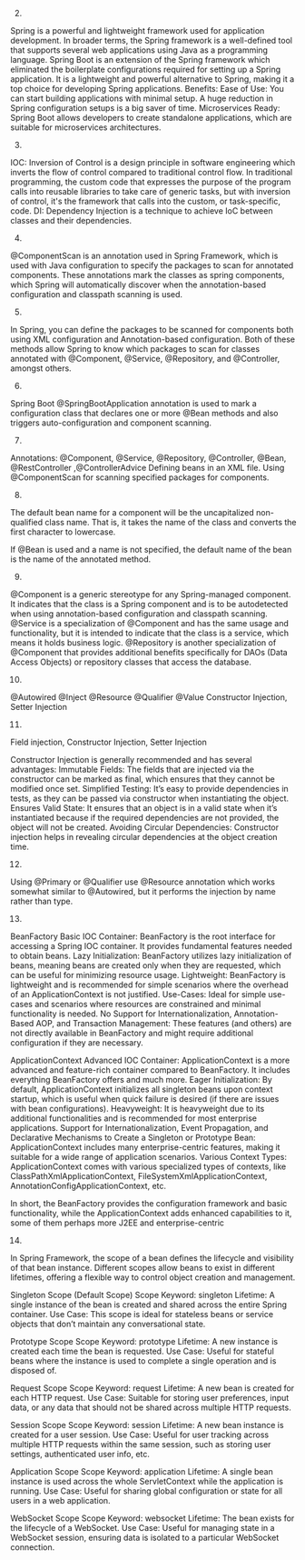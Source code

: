 2.
Spring is a powerful and lightweight framework used for application development. In broader terms, the Spring framework is a well-defined tool that supports several web applications using Java as a programming language.
Spring Boot is an extension of the Spring framework which eliminated the boilerplate configurations required for setting up a Spring application. It is a lightweight and powerful alternative to Spring, making it a top choice for developing Spring applications.
Benefits:
Ease of Use: You can start building applications with minimal setup. A huge reduction in Spring configuration setups is a big saver of time.
Microservices Ready: Spring Boot allows developers to create standalone applications, which are suitable for microservices architectures.

3.
IOC: Inversion of Control is a design principle in software engineering which inverts the flow of control compared to traditional control flow. In traditional programming, the custom code that expresses the purpose of the program calls into reusable libraries to take care of generic tasks, but with inversion of control, it's the framework that calls into the custom, or task-specific, code.
DI: Dependency Injection is a technique to achieve IoC between classes and their dependencies.

4.
@ComponentScan is an annotation used in Spring Framework, which is used with Java configuration to specify the packages to scan for annotated components. These annotations mark the classes as spring components, which Spring will automatically discover when the annotation-based configuration and classpath scanning is used.

5.
In Spring, you can define the packages to be scanned for components both using XML configuration and Annotation-based configuration. Both of these methods allow Spring to know which packages to scan for classes annotated with @Component, @Service, @Repository, and @Controller, amongst others.

6.
Spring Boot @SpringBootApplication annotation is used to mark a configuration class that declares one or more @Bean methods and also triggers auto-configuration and component scanning.

7.
Annotations: @Component, @Service, @Repository, @Controller, @Bean, @RestController ,@ControllerAdvice
Defining beans in an XML file.
Using @ComponentScan for scanning specified packages for components.




8.
The default bean name for a component will be the uncapitalized non-qualified class name. That is, it takes the name of the class and converts the first character to lowercase.

If @Bean is used and a name is not specified, the default name of the bean is the name of the annotated method.

9.
@Component is a generic stereotype for any Spring-managed component. It indicates that the class is a Spring component and is to be autodetected when using annotation-based configuration and classpath scanning.
@Service is a specialization of @Component and has the same usage and functionality, but it is intended to indicate that the class is a service, which means it holds business logic.
@Repository is another specialization of @Component that provides additional benefits specifically for DAOs (Data Access Objects) or repository classes that access the database. 

10.
@Autowired @Inject @Resource @Qualifier @Value
Constructor Injection, Setter Injection

11.
Field injection, Constructor Injection, Setter Injection

Constructor Injection is generally recommended and has several advantages:
Immutable Fields: The fields that are injected via the constructor can be marked as final, which ensures that they cannot be modified once set.
Simplified Testing: It’s easy to provide dependencies in tests, as they can be passed via constructor when instantiating the object.
Ensures Valid State: It ensures that an object is in a valid state when it’s instantiated because if the required dependencies are not provided, the object will not be created.
Avoiding Circular Dependencies: Constructor injection helps in revealing circular dependencies at the object creation time.

12.
Using @Primary or @Qualifier
use @Resource annotation which works somewhat similar to @Autowired, but it performs the injection by name rather than type.

13.
BeanFactory
Basic IOC Container: BeanFactory is the root interface for accessing a Spring IOC container. It provides fundamental features needed to obtain beans.
Lazy Initialization: BeanFactory utilizes lazy initialization of beans, meaning beans are created only when they are requested, which can be useful for minimizing resource usage.
Lightweight: BeanFactory is lightweight and is recommended for simple scenarios where the overhead of an ApplicationContext is not justified.
Use-Cases: Ideal for simple use-cases and scenarios where resources are constrained and minimal functionality is needed.
No Support for Internationalization, Annotation-Based AOP, and Transaction Management: These features (and others) are not directly available in BeanFactory and might require additional configuration if they are necessary.

ApplicationContext
Advanced IOC Container: ApplicationContext is a more advanced and feature-rich container compared to BeanFactory. It includes everything BeanFactory offers and much more.
Eager Initialization: By default, ApplicationContext initializes all singleton beans upon context startup, which is useful when quick failure is desired (if there are issues with bean configurations).
Heavyweight: It is heavyweight due to its additional functionalities and is recommended for most enterprise applications.
Support for Internationalization, Event Propagation, and Declarative Mechanisms to Create a Singleton or Prototype Bean: ApplicationContext includes many enterprise-centric features, making it suitable for a wide range of application scenarios.
Various Context Types: ApplicationContext comes with various specialized types of contexts, like ClassPathXmlApplicationContext, FileSystemXmlApplicationContext, AnnotationConfigApplicationContext, etc.

In short, the BeanFactory provides the configuration framework and basic functionality, while the ApplicationContext adds enhanced capabilities to it, some of them perhaps more J2EE and enterprise-centric

14.
In Spring Framework, the scope of a bean defines the lifecycle and visibility of that bean instance. Different scopes allow beans to exist in different lifetimes, offering a flexible way to control object creation and management.

Singleton Scope (Default Scope)
Scope Keyword: singleton
Lifetime: A single instance of the bean is created and shared across the entire Spring container.
Use Case: This scope is ideal for stateless beans or service objects that don’t maintain any conversational state.

Prototype Scope
Scope Keyword: prototype
Lifetime: A new instance is created each time the bean is requested.
Use Case: Useful for stateful beans where the instance is used to complete a single operation and is disposed of.

Request Scope
Scope Keyword: request
Lifetime: A new bean is created for each HTTP request.
Use Case: Suitable for storing user preferences, input data, or any data that should not be shared across multiple HTTP requests.

Session Scope
Scope Keyword: session
Lifetime: A new bean instance is created for a user session.
Use Case: Useful for user tracking across multiple HTTP requests within the same session, such as storing user settings, authenticated user info, etc.

Application Scope
Scope Keyword: application
Lifetime: A single bean instance is used across the whole ServletContext while the application is running.
Use Case: Useful for sharing global configuration or state for all users in a web application.

WebSocket Scope
Scope Keyword: websocket
Lifetime: The bean exists for the lifecycle of a WebSocket.
Use Case: Useful for managing state in a WebSocket session, ensuring data is isolated to a particular WebSocket connection.


